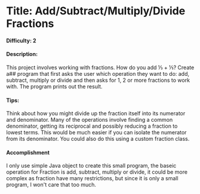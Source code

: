 # Title: Add/Subtract/Multiply/Divide Fractions

#### Difficulty: 2

#### Description: 
This project involves working with fractions. How do you add ⅓ + ⅕? Create a##
program that first asks the user which operation they want to do: add, subtract, multiply or divide
and then asks for 1, 2 or more fractions to work with. The program prints out the result.

#### Tips: 
Think about how you might divide up the fraction itself into its numerator and denominator.
Many of the operations involve finding a common denominator, getting its reciprocal and
possibly reducing a fraction to lowest terms. This would be much easier if you can isolate the
numerator from its denominator. You could also do this using a custom fraction class.

#### Accomplishment
I only use simple Java object to create this small program, the baseic operation for Fraction is
add, subtract, multiply or divide, it could be more complex as fraction have many restrictions, but
since it is only a small program, I won't care that too much.

